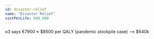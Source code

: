 ```yaml
---
id: disaster-relief
name: "Disaster Relief"
costPerLife: 600_000
--- 
```



o3 says €7900 ≈ $8500 per QALY (pandemic stockpile case) --> $640k

